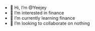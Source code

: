 - 👋 Hi, I’m @Yeejey
- 👀 I’m interested in finance
- 🌱 I’m currently learning finance
- 💞️ I’m looking to collaborate on nothing

<!---
Yeejey/Yeejey is a ✨ special ✨ repository because its `README.md` (this file) appears on your GitHub profile.
You can click the Preview link to take a look at your changes.
--->
